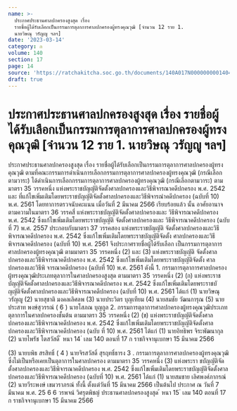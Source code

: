 ```yaml
---
name: >-
  ประกาศประธานศาลปกครองสูงสุด เรื่อง
  รายชื่อผู้ได้รับเลือกเป็นกรรมการตุลาการศาลปกครองผู้ทรงคุณวุฒิ [จำนวน 12 ราย 1.
  นายวิษณุ วรัญญู ฯลฯ]
date: '2023-03-14'
category: ก
volume: 140
section: 17
page: 14
source: 'https://ratchakitcha.soc.go.th/documents/140A017N0000000001404.pdf'
draft: true
---
```


# ประกาศประธานศาลปกครองสูงสุด เรื่อง รายชื่อผู้ได้รับเลือกเป็นกรรมการตุลาการศาลปกครองผู้ทรงคุณวุฒิ [จำนวน 12 ราย 1. นายวิษณุ วรัญญู ฯลฯ]

ประกาศประธานศาลปกครองสูงสุด เรื่อง รายชื่อผู้ได้รับเลือกเป็นกรรมการตุลาการศาลปกครองผู้ทรงคุณวุฒิ ตามที่คณะกรรมการดำเนินการเลือกกรรมการตุลาการศาลปกครองผู้ทรงคุณวุฒิ (กรณีเลือกตามวาระ) ได้ดำเนินการเลือกกรรมการตุลาการศาลปกครองผู้ทรงคุณวุฒิ (กรณีเลือกตามวาระ) ตามมาตรา 35 วรรคหนึ่ง แห่งพระราชบัญญัติจัดตั้งศาลปกครองและวิธีพิจารณาคดีปกครอง พ.ศ. 2542 และ ที่แก้ไขเพิ่มเติมโดยพระราชบัญญัติจัดตั้งศาลปกครองและวิธีพิจารณำคดีปกครอง (ฉบับที่ 10) พ.ศ. 2561 โดยทาการตรวจนับคะแนน เมื่อวันที่ 2 มีนาคม 2566 เรียบร้อยแล้ว นั้น อาศัยอานาจตามความในมาตรา 36 วรรคสี่ แห่งพระราชบัญญัติจัดตั้งศาลปกครองและ วิธีพิจารณาคดีปกครอง พ.ศ. 2542 ซึ่งแก้ไขเพิ่มเติมโดยพระราชบัญญัติ จัดตั้งศาลปกครองและ วิธีพิจารณาคดีปกครอง (ฉบับที่ 7) พ.ศ. 2557 ประกอบกับมาตรา 37 วรรคสอง แห่งพระราชบัญญัติ จัดตั้งศาลปกครองและวิธีพิจารณาคดีปกครอง พ.ศ. 2542 ซึ่งแก้ไขเพิ่มเติมโดยพระราชบัญญัติจัดตั้ง ศาลปกครองและวิธีพิจารณาคดีปกครอง (ฉบับที่ 10) พ.ศ. 2561 จึงประกาศรายชื่อผู้ได้รับเลือก เป็นกรรมการตุลาการศาลปกครองผู้ทรงคุณวุฒิ ตามมาตรา 35 วรรคหนึ่ง (2) และ (3) แห่งพระราชบัญญัติ จัดตั้งศาลปกครองและวิธีพิจารณาคดีปกครอง พ.ศ. 2542 ซึ่งแก้ไขเพิ่มเติมโดยพระราชบัญญัติจัดตั้ง ศาลปกครองและวิธีพิ จารณาคดีปกครอง (ฉบับที่ 10) พ.ศ. 2561 ดังนี้ 1. กรรมการตุลาการศาลปกครองผู้ทรงคุณวุฒิประเภทตุลาการในศาลปกครองสูงสุด ตามมาตรา 35 วรรคหนึ่ง (2) (ก) แห่งพระราชบัญญัติจัดตั้งศาลปกครองและวิธีพิจารณาคดีปกครอง พ.ศ. 2542 ซึ่งแก้ไขเพิ่มเติมโดยพระราชบั ญญัติจัดตั้งศาลปกครองและวิธีพิจารณาคดีปกครอง (ฉบับที่ 10) พ.ศ. 2561 ได้แก่ (1) นายวิษณุ วรัญญู (2) นายสุชาติ มงคลเลิศลพ (3) นายประวิตร บุญเทียม (4) นายสมชัย วัฒนการุณ (5) นายประสาท พงษ์สุวรรณ์ ( 6 ) นายโสภณ บุญกูล 2. กรรมการตุลาการศาลปกครองผู้ทรงคุณวุฒิประเภทตุลาการในศาลปกครองชั้นต้น ตามมาตรา 35 วรรคหนึ่ง (2) (ข) แห่งพระราชบัญญัติจัดตั้งศาลปกครองและวิธีพิจารณาคดีปกครอง พ.ศ. 2542 ซึ่งแก้ไขเพิ่มเติมโดยพระราชบัญญัติจัดตั้งศาลปกครองและวิธีพิจารณาคดีปกครอง (ฉบับ ที่ 10) พ.ศ. 2561 ได้แก่ (1) นายอิทธิพร จิระพัฒนากุล (2) นายไพรัช โตสวัสดิ์ ้ หนา 14 ่ เลม 140 ตอนที่ 17 ก ราชกิจจานุเบกษา 15 มีนาคม 2566

(3) นายบพิธ สรสิทธิ์ ( 4 ) นายจิรสวัสดิ์ สุรฤทธิ์ธารง 3 . กรรมการตุลาการศาลปกครองผู้ทรงคุณวุฒิซึ่งไม่เป็นหรือเคยเป็นตุลาการในศาลปกครอง ตามมาตรา 35 วรรคหนึ่ง (3) แห่งพระรา ชบัญญัติจัดตั้งศาลปกครองและวิธีพิจารณาคดีปกครอง พ.ศ. 2542 ซึ่งแก้ไขเพิ่มเติมโดยพระราชบัญญัติจัดตั้งศาลปกครองและวิธีพิจารณาคดีปกครอง (ฉบับที่ 10) พ.ศ. 2561 ได้แก่ (1) นายสมชาย เลิศพงศ์ภากรณ์ (2) นายวีระพงษ์ เขมวราภรณ์ ทั้งนี้ ตั้งแต่วันที่ 15 มีนาคม 2566 เป็นต้นไป ประกาศ ณ วันที่ 7 มีนาคม พ.ศ. 25 6 6 วรพจน์ วิศรุตพิชญ์ ประธานศาลปกครองสูงสุด ้ หนา 15 ่ เลม 140 ตอนที่ 17 ก ราชกิจจานุเบกษา 15 มีนาคม 2566
